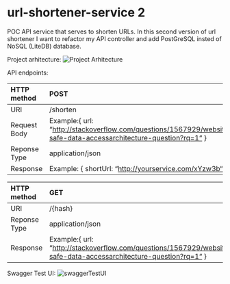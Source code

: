 # url-shortener-service 2

POC API service that serves to shorten URLs.
In this second version of url shortener I want to refactor my API controller and add PostGreSQL insted of NoSQL (LiteDB) database.

Project arhitecture:
![Project Arhitecture](https://user-images.githubusercontent.com/28594128/123985300-a67e1e80-d9c5-11eb-8895-796bfb9ecf12.png)

API endpoints:

| HTTP method   | POST            |
| :---          | :---            | 
| URI           | /shorten        |
| Request Body  | Example:{ url: “http://stackoverflow.com/questions/1567929/website-safe-data-accessarchitecture-question?rq=1“ }|
| Reponse Type  | application/json|
| Response  | Example: { shortUrl: “http://yourservice.com/xYzw3b“ }|

| HTTP method   | GET           |
| :---          | :---            | 
| URI           | /{hash}      |
| Reponse Type  | application/json|
| Response  | Example:{ url: “http://stackoverflow.com/questions/1567929/website-safe-data-accessarchitecture-question?rq=1“ }|


Swagger Test UI:
![swaggerTestUI](https://user-images.githubusercontent.com/28594128/123982561-6c138200-d9c3-11eb-8231-648619582f44.png)
